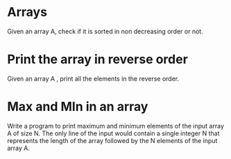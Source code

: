 # Arrays
Given an array A, check if it is sorted in non decreasing order or not.
 # Print the array in reverse order
Given an array A , print all the elements in the reverse order.
# Max and MIn in an array
Write a program to print maximum and minimum elements of the input array A of size N. The only line of the input would contain a single integer N that represents the length of the array followed by the N elements of the input array A.
